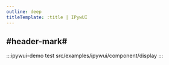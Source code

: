 ```yaml
---
outline: deep
titleTemplate: :title | IPywUI
---
```


## #header-mark#
:::ipywui-demo test
src/examples/ipywui/component/display
:::
